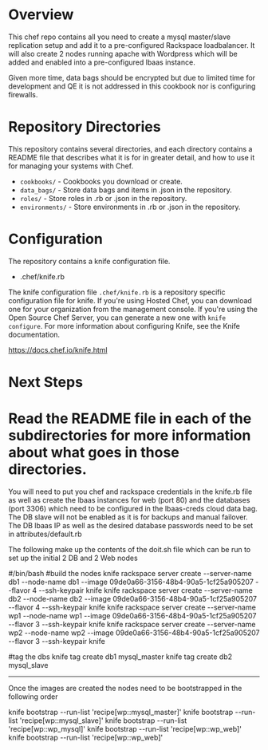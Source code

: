 Overview
========

This chef repo contains all you need to create a mysql master/slave replication setup and add it to a pre-configured Rackspace loadbalancer. It will also create 2 nodes running apache with Wordpress which will be added and enabled into a pre-configured lbaas instance.

Given more time, data bags should be encrypted but due to limited time for development and QE it is not addressed in this cookbook nor is configuring firewalls.

Repository Directories
======================

This repository contains several directories, and each directory contains a README file that describes what it is for in greater detail, and how to use it for managing your systems with Chef.

* `cookbooks/` - Cookbooks you download or create.
* `data_bags/` - Store data bags and items in .json in the repository.
* `roles/` - Store roles in .rb or .json in the repository.
* `environments/` - Store environments in .rb or .json in the repository.

Configuration
=============

The repository contains a knife configuration file.

* .chef/knife.rb

The knife configuration file `.chef/knife.rb` is a repository specific configuration file for knife. If you're using Hosted Chef, you can download one for your organization from the management console. If you're using the Open Source Chef Server, you can generate a new one with `knife configure`. For more information about configuring Knife, see the Knife documentation.

https://docs.chef.io/knife.html

Next Steps
==========

Read the README file in each of the subdirectories for more information about what goes in those directories.
=======
You will need to put you chef and rackspace credentials in the knife.rb file as well as create the lbaas instances for web (port 80) and the databases (port 3306) which need to be configured in the lbaas-creds cloud data bag. The DB slave will not be enabled as it is for backups and manual failover. The DB lbaas IP as well as the desired database passwords need to be set in attributes/default.rb

The following make up the contents of the doit.sh file which can be run to set up the initial 2 DB and 2 Web nodes

#/bin/bash
#build the nodes
knife rackspace server create --server-name db1 --node-name db1 --image 09de0a66-3156-48b4-90a5-1cf25a905207 --flavor 4 --ssh-keypair knife
knife rackspace server create --server-name db2 --node-name db2 --image 09de0a66-3156-48b4-90a5-1cf25a905207 --flavor 4 --ssh-keypair knife
knife rackspace server create --server-name wp1 --node-name wp1 --image 09de0a66-3156-48b4-90a5-1cf25a905207 --flavor 3 --ssh-keypair knife
knife rackspace server create --server-name wp2 --node-name wp2 --image 09de0a66-3156-48b4-90a5-1cf25a905207 --flavor 3 --ssh-keypair knife

#tag the dbs
knife tag create db1 mysql_master
knife tag create db2 mysql_slave

--------------
Once the images are created the nodes need to be bootstrapped in the following order

knife bootstrap <db1 IP> --run-list 'recipe[wp::mysql_master]'
knife bootstrap <db2 IP> --run-list 'recipe[wp::mysql_slave]'
knife bootstrap <db1 IP> --run-list 'recipe[wp::wp_mysql]'
knife bootstrap <wp1 IP> --run-list 'recipe[wp::wp_web]'
knife bootstrap <wp2 IP> --run-list 'recipe[wp::wp_web]'


